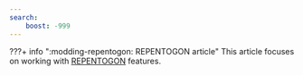 ```yaml
---
search:
    boost: -999
---
```

<!-- start -->
???+ info ":modding-repentogon: REPENTOGON article"
    This article focuses on working with [REPENTOGON](https://repentogon.com/) features.
<!-- end -->